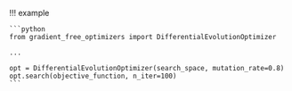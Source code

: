!!! example 

    ```python
    from gradient_free_optimizers import DifferentialEvolutionOptimizer

    ...

    opt = DifferentialEvolutionOptimizer(search_space, mutation_rate=0.8)
    opt.search(objective_function, n_iter=100)
    ```
